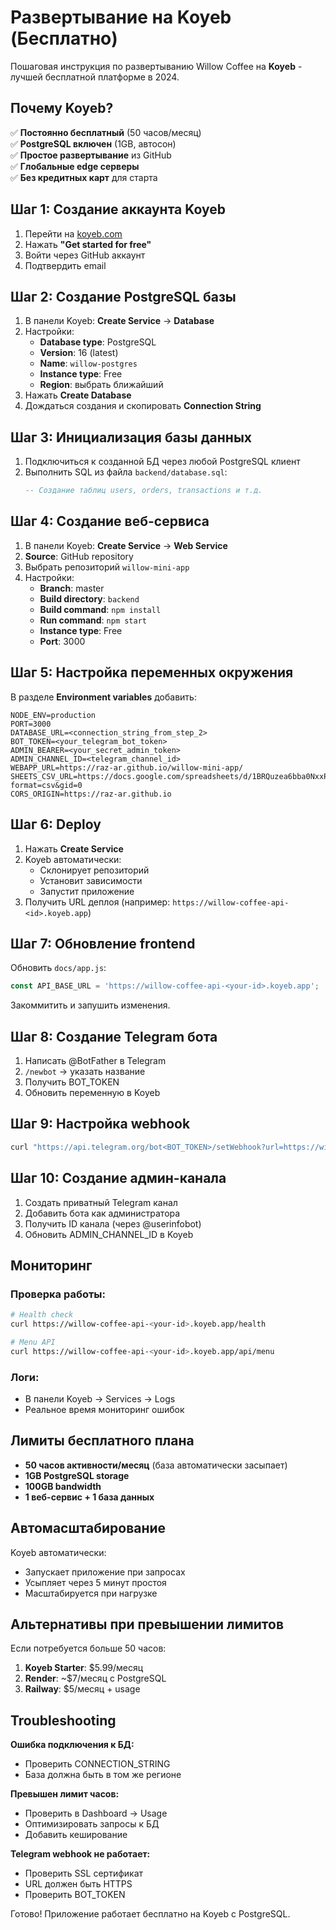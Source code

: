 # Развертывание на Koyeb (Бесплатно)

Пошаговая инструкция по развертыванию Willow Coffee на **Koyeb** - лучшей бесплатной платформе в 2024.

## Почему Koyeb?

✅ **Постоянно бесплатный** (50 часов/месяц)  
✅ **PostgreSQL включен** (1GB, автосон)  
✅ **Простое развертывание** из GitHub  
✅ **Глобальные edge серверы**  
✅ **Без кредитных карт** для старта  

## Шаг 1: Создание аккаунта Koyeb

1. Перейти на [koyeb.com](https://www.koyeb.com)
2. Нажать **"Get started for free"**
3. Войти через GitHub аккаунт
4. Подтвердить email

## Шаг 2: Создание PostgreSQL базы

1. В панели Koyeb: **Create Service** → **Database**
2. Настройки:
   - **Database type**: PostgreSQL
   - **Version**: 16 (latest)
   - **Name**: `willow-postgres`
   - **Instance type**: Free
   - **Region**: выбрать ближайший
3. Нажать **Create Database**
4. Дождаться создания и скопировать **Connection String**

## Шаг 3: Инициализация базы данных

1. Подключиться к созданной БД через любой PostgreSQL клиент
2. Выполнить SQL из файла `backend/database.sql`:
   ```sql
   -- Создание таблиц users, orders, transactions и т.д.
   ```

## Шаг 4: Создание веб-сервиса

1. В панели Koyeb: **Create Service** → **Web Service**
2. **Source**: GitHub repository
3. Выбрать репозиторий `willow-mini-app`
4. Настройки:
   - **Branch**: master
   - **Build directory**: `backend`
   - **Build command**: `npm install`
   - **Run command**: `npm start`
   - **Instance type**: Free
   - **Port**: 3000

## Шаг 5: Настройка переменных окружения

В разделе **Environment variables** добавить:

```env
NODE_ENV=production
PORT=3000
DATABASE_URL=<connection_string_from_step_2>
BOT_TOKEN=<your_telegram_bot_token>
ADMIN_BEARER=<your_secret_admin_token>
ADMIN_CHANNEL_ID=<telegram_channel_id>
WEBAPP_URL=https://raz-ar.github.io/willow-mini-app/
SHEETS_CSV_URL=https://docs.google.com/spreadsheets/d/1BRQuzea6bba0NxxPk9koLSzpHkfiAzrKmwDa8ow7128/export?format=csv&gid=0
CORS_ORIGIN=https://raz-ar.github.io
```

## Шаг 6: Deploy

1. Нажать **Create Service**
2. Koyeb автоматически:
   - Склонирует репозиторий
   - Установит зависимости
   - Запустит приложение
3. Получить URL деплоя (например: `https://willow-coffee-api-<id>.koyeb.app`)

## Шаг 7: Обновление frontend

Обновить `docs/app.js`:
```javascript
const API_BASE_URL = 'https://willow-coffee-api-<your-id>.koyeb.app';
```

Закоммитить и запушить изменения.

## Шаг 8: Создание Telegram бота

1. Написать @BotFather в Telegram
2. `/newbot` → указать название
3. Получить BOT_TOKEN
4. Обновить переменную в Koyeb

## Шаг 9: Настройка webhook

```bash
curl "https://api.telegram.org/bot<BOT_TOKEN>/setWebhook?url=https://willow-coffee-api-<your-id>.koyeb.app/tg/webhook"
```

## Шаг 10: Создание админ-канала

1. Создать приватный Telegram канал
2. Добавить бота как администратора
3. Получить ID канала (через @userinfobot)
4. Обновить ADMIN_CHANNEL_ID в Koyeb

## Мониторинг

### Проверка работы:
```bash
# Health check
curl https://willow-coffee-api-<your-id>.koyeb.app/health

# Menu API
curl https://willow-coffee-api-<your-id>.koyeb.app/api/menu
```

### Логи:
- В панели Koyeb → Services → Logs
- Реальное время мониторинг ошибок

## Лимиты бесплатного плана

- **50 часов активности/месяц** (база автоматически засыпает)
- **1GB PostgreSQL storage**
- **100GB bandwidth**
- **1 веб-сервис + 1 база данных**

## Автомасштабирование

Koyeb автоматически:
- Запускает приложение при запросах
- Усыпляет через 5 минут простоя
- Масштабируется при нагрузке

## Альтернативы при превышении лимитов

Если потребуется больше 50 часов:
1. **Koyeb Starter**: $5.99/месяц
2. **Render**: ~$7/месяц с PostgreSQL
3. **Railway**: $5/месяц + usage

## Troubleshooting

**Ошибка подключения к БД:**
- Проверить CONNECTION_STRING
- База должна быть в том же регионе

**Превышен лимит часов:**
- Проверить в Dashboard → Usage
- Оптимизировать запросы к БД
- Добавить кеширование

**Telegram webhook не работает:**
- Проверить SSL сертификат
- URL должен быть HTTPS
- Проверить BOT_TOKEN

Готово! Приложение работает бесплатно на Koyeb с PostgreSQL.